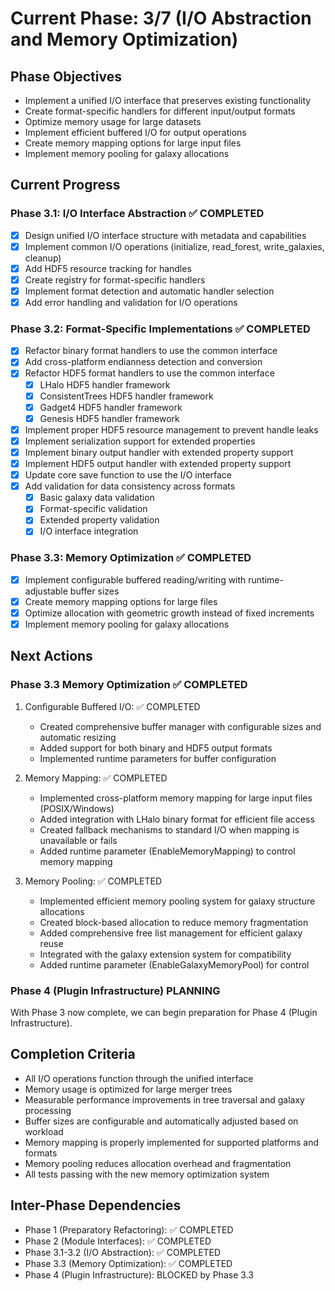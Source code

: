 <!-- Purpose: Current project phase context -->
<!-- Update Rules:
- 500-word limit! 
- Include: 
  • Phase objectives
  • Current progress as a checklist (keep short)
  • Next actions (more detail - 2-3 sentences)
  • Completion criteria 
  • Inter-phase dependencies
- At major phase completion archive as phase-[X].md and refresh for next phase
-->

# Current Phase: 3/7 (I/O Abstraction and Memory Optimization)

## Phase Objectives
- Implement a unified I/O interface that preserves existing functionality
- Create format-specific handlers for different input/output formats
- Optimize memory usage for large datasets
- Implement efficient buffered I/O for output operations
- Create memory mapping options for large input files
- Implement memory pooling for galaxy allocations

## Current Progress

### Phase 3.1: I/O Interface Abstraction ✅ COMPLETED
- [x] Design unified I/O interface structure with metadata and capabilities
- [x] Implement common I/O operations (initialize, read_forest, write_galaxies, cleanup)
- [x] Add HDF5 resource tracking for handles
- [x] Create registry for format-specific handlers
- [x] Implement format detection and automatic handler selection
- [x] Add error handling and validation for I/O operations

### Phase 3.2: Format-Specific Implementations ✅ COMPLETED
- [x] Refactor binary format handlers to use the common interface
- [x] Add cross-platform endianness detection and conversion
- [x] Refactor HDF5 format handlers to use the common interface
  - [x] LHalo HDF5 handler framework
  - [x] ConsistentTrees HDF5 handler framework
  - [x] Gadget4 HDF5 handler framework
  - [x] Genesis HDF5 handler framework
- [x] Implement proper HDF5 resource management to prevent handle leaks
- [x] Implement serialization support for extended properties
- [x] Implement binary output handler with extended property support
- [x] Implement HDF5 output handler with extended property support
- [x] Update core save function to use the I/O interface
- [x] Add validation for data consistency across formats
  - [x] Basic galaxy data validation
  - [x] Format-specific validation
  - [x] Extended property validation
  - [x] I/O interface integration

### Phase 3.3: Memory Optimization ✅ COMPLETED
- [x] Implement configurable buffered reading/writing with runtime-adjustable buffer sizes
- [x] Create memory mapping options for large files
- [x] Optimize allocation with geometric growth instead of fixed increments
- [x] Implement memory pooling for galaxy allocations

## Next Actions

### Phase 3.3 Memory Optimization ✅ COMPLETED
1. Configurable Buffered I/O: ✅ COMPLETED
   - Created comprehensive buffer manager with configurable sizes and automatic resizing
   - Added support for both binary and HDF5 output formats
   - Implemented runtime parameters for buffer configuration

2. Memory Mapping: ✅ COMPLETED
   - Implemented cross-platform memory mapping for large input files (POSIX/Windows)
   - Added integration with LHalo binary format for efficient file access
   - Created fallback mechanisms to standard I/O when mapping is unavailable or fails
   - Added runtime parameter (EnableMemoryMapping) to control memory mapping

3. Memory Pooling: ✅ COMPLETED
   - Implemented efficient memory pooling system for galaxy structure allocations
   - Created block-based allocation to reduce memory fragmentation
   - Added comprehensive free list management for efficient galaxy reuse
   - Integrated with the galaxy extension system for compatibility
   - Added runtime parameter (EnableGalaxyMemoryPool) for control

### Phase 4 (Plugin Infrastructure) PLANNING
With Phase 3 now complete, we can begin preparation for Phase 4 (Plugin Infrastructure).

## Completion Criteria
- All I/O operations function through the unified interface
- Memory usage is optimized for large merger trees
- Measurable performance improvements in tree traversal and galaxy processing
- Buffer sizes are configurable and automatically adjusted based on workload
- Memory mapping is properly implemented for supported platforms and formats
- Memory pooling reduces allocation overhead and fragmentation
- All tests passing with the new memory optimization system

## Inter-Phase Dependencies
- Phase 1 (Preparatory Refactoring): ✅ COMPLETED
- Phase 2 (Module Interfaces): ✅ COMPLETED
- Phase 3.1-3.2 (I/O Abstraction): ✅ COMPLETED
- Phase 3.3 (Memory Optimization): ✅ COMPLETED
- Phase 4 (Plugin Infrastructure): BLOCKED by Phase 3.3